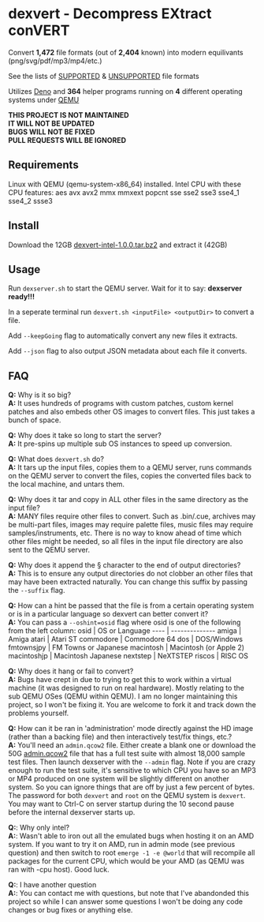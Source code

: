 # dexvert - **D**ecompress **EX**tract con**VERT**
Convert **1,472** file formats (out of **2,404** known) into modern equilivants (png/svg/pdf/mp3/mp4/etc.)

See the lists of [SUPPORTED](SUPPORTED.md) & [UNSUPPORTED](UNSUPPORTED.md) file formats

Utilizes [Deno](https://deno.land/) and **364** helper programs running on **4** different operating systems under [QEMU](https://www.qemu.org/)

**THIS PROJECT IS NOT MAINTAINED**<br>
**IT WILL NOT BE UPDATED**<br>
**BUGS WILL NOT BE FIXED**<br>
**PULL REQUESTS WILL BE IGNORED**<br>

## Requirements
Linux with QEMU (qemu-system-x86_64) installed.
Intel CPU with these CPU features: aes avx avx2 mmx mmxext popcnt sse sse2 sse3 sse4_1 sse4_2 ssse3

## Install
Download the 12GB <a href="https://telparia.com/dexvert/dexvert-intel-1.0.0.tar.bz2">dexvert-intel-1.0.0.tar.bz2</a> and extract it (42GB)

## Usage
Run `dexserver.sh` to start the QEMU server. Wait for it to say: **dexserver ready!!!**

In a seperate terminal run `dexvert.sh <inputFile> <outputDir>` to convert a file.

Add `--keepGoing` flag to automatically convert any new files it extracts.

Add `--json` flag to also output JSON metadata about each file it converts.

## FAQ
**Q:** Why is it so big?<br>
**A:** It uses hundreds of programs with custom patches, custom kernel patches and also embeds other OS images to convert files. This just takes a bunch of space.

**Q:** Why does it take so long to start the server?<br>
**A:** It pre-spins up multiple sub OS instances to speed up conversion.

**Q:** What does `dexvert.sh` do?<br>
**A:** It tars up the input files, copies them to a QEMU server, runs commands on the QEMU server to convert the files, copies the converted files back to the local machine, and untars them.

**Q:** Why does it tar and copy in ALL other files in the same directory as the input file?<br>
**A:** MANY files require other files to convert. Such as .bin/.cue, archives may be multi-part files, images may require palette files, music files may require samples/instruments, etc. There is no way to know ahead of time which other files might be needed, so all files in the input file directory are also sent to the QEMU server.

**Q:** Why does it append the § character to the end of output directories?<br>
**A:** This is to ensure any output directories do not clobber an other files that may have been extracted naturally. You can change this suffix by passing the `--suffix` flag.

**Q:** How can a hint be passed that the file is from a certain operating system or is in a particular language so dexvert can better convert it?<br>
**A:** You can pass a `--oshint=osid` flag where osid is one of the following from the left column:
osid | OS or Language
---- | --------------
amiga | Amiga
atari | Atari ST
commodore | Commodore 64
dos | DOS/Windows
fmtownsjpy | FM Towns or Japanese
macintosh | Macintosh (or Apple 2)
macintoshjp | Macintosh Japanese
nextstep | NeXTSTEP
riscos | RISC OS

**Q:** Why does it hang or fail to convert?<br>
**A:** Bugs have crept in due to trying to get this to work within a virtual machine (it was designed to run on real hardware). Mostly relating to the sub QEMU OSes (QEMU within QEMU). I am no longer maintaining this project, so I won't be fixing it. You are welcome to fork it and track down the problems yourself.

**Q:** How can it be ran in 'administration' mode directly against the HD image (rather than a backing file) and then interactively test/fix things, etc.?<br>
**A:** You'll need an `admin.qcow2` file. Either create a blank one or download the 50G <a href="https://telparia.com/dexvert/admin.qcow2">admin.qcow2</a> file that has a full test suite with almost 18,000 sample test files. Then launch dexserver with the `--admin` flag. Note if you are crazy enough to run the test suite, it's sensitive to which CPU you have so an MP3 or MP4 produced on one system will be slightly different on another system. So you can ignore things that are off by just a few percent of bytes. The password for both `dexvert` and `root` on the QEMU system is `dexvert`. You may want to Ctrl-C on server startup during the 10 second pause before the internal dexserver starts up.

**Q:**: Why only intel?<br>
**A:**: Wasn't able to iron out all the emulated bugs when hosting it on an AMD system. If you want to try it on AMD, run in admin mode (see previous question) and then switch to root `emerge -1 -e @world` that will recompile all packages for the current CPU, which would be your AMD (as QEMU was ran with -cpu host). Good luck.

**Q:**: I have another question<br>
**A:**: You can contact me with questions, but note that I've abandonded this project so while I can answer some questions I won't be doing any code changes or bug fixes or anything else.
